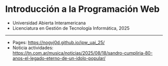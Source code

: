 # Introducción a la Programación Web

- Universidad Abierta Interamericana
- Licenciatura en Gestión de Tecnología Informática, 2025

---

- Pages: <https://nogyj0d.github.io/ipw_uai_25/>
- Noticia actividades: <https://tn.com.ar/musica/noticias/2025/08/18/sandro-cumpliria-80-anos-el-legado-eterno-de-un-idolo-popular/>
